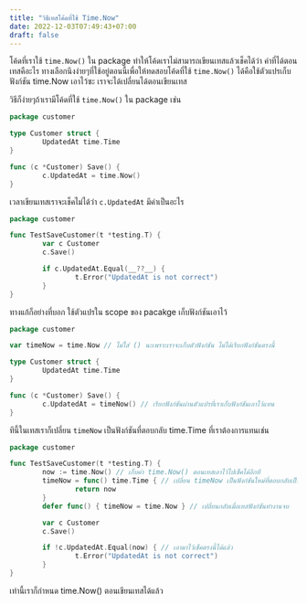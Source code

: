```yaml
---
title: "วิธีเทสโค้ดที่ใช้ Time.Now"
date: 2022-12-03T07:49:43+07:00
draft: false
---
```


โค้ดที่เราใช้ `time.Now()` ใน package ทำให้โค้ดเราไม่สามารถเขียนเทสแล้วเช็คได้ว่า ค่าที่ได้ตอนเทสคือะไร ทางเลือกนึงง่ายๆที่ใช้อยู่ตอนนี้เพื่อให้ทดสอบโค้ดที่ใช้ `time.Now()` ได้คือใช้ตัวแปรเก็บฟังก์ชัน time.Now เอาไว้ซะ เราจะได้เปลี่ยนได้ตอนเขียนเทส

<!--more-->

วิธีก็ง่ายๆถ้าเรามีโค้ดที่ใช้ `time.Now()` ใน package เช่น

```go
package customer

type Customer struct {
        UpdatedAt time.Time
}

func (c *Customer) Save() {
        c.UpdatedAt = time.Now()
}
```

เวลาเขียนเทสเราจะเช็คไม่ได้ว่า `c.UpdatedAt` มีค่าเป็นอะไร

```go
package customer

func TestSaveCustomer(t *testing.T) {
        var c Customer
        c.Save()

        if c.UpdatedAt.Equal(__??__) {
                t.Error("UpdatedAt is not correct")
        }
}
```

ทางแก้ก็อย่างที่บอก ใช้ตัวแปรใน scope ของ pacakge เก็บฟังก์ชันเอาไว้

```go
package customer

var timeNow = time.Now // ไม่ใส่ () นะเพราะเราจะเก็บตัวฟังก์ชัน ไม่ได้เรียกฟังก์ชันตรงนี้

type Customer struct {
        UpdatedAt time.Time
}

func (c *Customer) Save() {
        c.UpdatedAt = timeNow() // เรียกฟังก์ชันผ่านตัวแปรที่เราเก็บฟังก์ชันเอาไว้แทน
}
```

ทีนี้ในเทสเราก็เปลี่ยน `timeNow` เป็นฟังก์ชันที่ตอบกลับ time.Time ที่เราต้องการแทนเช่น

```go
package customer

func TestSaveCustomer(t *testing.T) {
        now := time.Now() // เก็บค่า time.Now() ตอนเทสเอาไว้ไปเช็คได้อีกที
        timeNow = func() time.Time { // เปลี่ยน timeNow เป็นฟังก์ชันใหม่ที่ตอบกลับเป็นค่า now ที่เราเก็บเอาไว้ก่อน
                return now
        }
        defer func() { timeNow = time.Now } // เปลี่ยนกลับเมื่อเทสฟังก์ชันทำงานจบ

        var c Customer
        c.Save()

        if !c.UpdatedAt.Equal(now) { // เอามาไว้เช็คตรงนี้ได้แล้ว
                t.Error("UpdatedAt is not correct")
        }
}
```

เท่านี้เราก็กำหนด time.Now() ตอนเขียนเทสได้แล้ว
